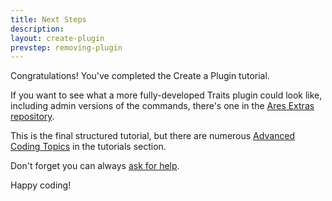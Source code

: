 ```yaml
---
title: Next Steps
description:
layout: create-plugin
prevstep: removing-plugin
---
```


Congratulations! You've completed the Create a Plugin tutorial.

If you want to see what a more fully-developed Traits plugin could look like, including admin versions of the commands, there's one in the [Ares Extras repository](https://github.com/AresMUSH/ares-extras).

This is the final structured tutorial, but there are numerous [Advanced Coding Topics](/tutorials/code/) in the tutorials section.

Don't forget you can always [ask for help](/feedback). 

Happy coding!
